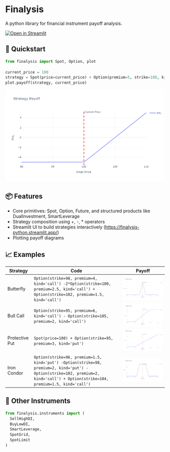 # Finalysis
A python library for financial instrument payoff analysis.

[![Open in Streamlit](https://static.streamlit.io/badges/streamlit_badge_black_white.svg)](https://finalysis-python.streamlit.app/)

## 🚀 Quickstart

```python
from finalysis import Spot, Option, plot

current_price = 100
strategy = Spot(price=current_price) + Option(premium=5, strike=100, kind='put')
plot.payoff(strategy, current_price)
```

![Payoff Diagram](media/payoff.png)

## 📦 Features

- Core primitives: Spot, Option, Future, and structured products like DualInvestment, SmartLeverage
- Strategy composition using +, -, * operators
- Streamlit UI to build strategies interactively (https://finalysis-python.streamlit.app/)
- Plotting payoff diagrams

## 📈 Examples

| Strategy | Code | Payoff |
| --- | --- | --- |
| Butterfly | `Option(strike=98, premium=4, kind='call') -2*Option(strike=100, premium=2.5, kind='call') + Option(strike=102, premium=1.5, kind='call')` | ![Butterfly](media/butterfly.png) |
| Bull Call | `Option(strike=95, premium=6, kind='call') - Option(strike=105, premium=2, kind='call')` | ![Bull Call](media/bull_call.png) |
| Protective Put | `Spot(price=100) + Option(strike=95, premium=3, kind='put')` | ![Protective Put](media/protective_put.png) |
| Iron Condor | `Option(strike=96, premium=1.5, kind='put') -Option(strike=98, premium=2, kind='put') -Option(strike=102, premium=2, kind='call') + Option(strike=104, premium=1.5, kind='call')` | ![Iron Condor](media/iron_condor.png) |

## 🔧 Other Instruments

```python
from finalysis.instruments import (
  SellHighDI,
  BuyLowDI,
  SmartLeverage,
  SpotGrid,
  SpotLimit
)
```
